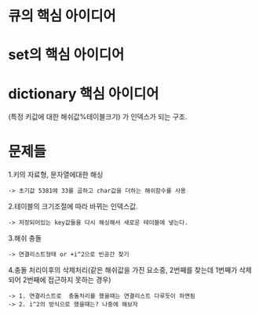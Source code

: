 # 큐의 핵심 아이디어




# set의 핵심 아이디어







# dictionary 핵심 아이디어

  (특정 키값에 대한 해쉬값%테이블크기) 가 인덱스가 되는 구조.

  # 문제들
  1.키의 자료형, 문자열에대한 해싱
  
    -> 초기값 5381에 33를 곱하고 char값을 더하는 해쉬함수를 사용
  
  2.테이블의 크기조절에 따라 바뀌는 인덱스값.

    -> 저장되어있는 key값들을 다시 해싱해서 새로운 테이블에 넣는다.
  
  3.해쉬 충돌

    -> 연결리스트형태 or +i^2으로 빈공간 찾기
  
  4.충돌 처리이후의 삭제처리(같은 해쉬값을 가진 요소중, 2번째를 찾는데 1번째가 삭제되어 2번째에 접근하지 못하는 경우)

    -> 1. 연결리스트로  충돌처리를 했을때는 연결리스트 다루듯이 하면됨
    -> 2. i^2의 방식으로 했을때는? 나중에 해보자
